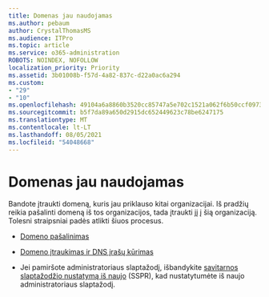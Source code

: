 ```yaml
---
title: Domenas jau naudojamas
ms.author: pebaum
author: CrystalThomasMS
ms.audience: ITPro
ms.topic: article
ms.service: o365-administration
ROBOTS: NOINDEX, NOFOLLOW
localization_priority: Priority
ms.assetid: 3b01008b-f57d-4a82-837c-d22a0ac6a294
ms.custom:
- "29"
- "10"
ms.openlocfilehash: 49104a6a8860b3520cc85747a5e702c1521a062f6b50ccf09738c4f0343d528e
ms.sourcegitcommit: b5f7da89a650d2915dc652449623c78be6247175
ms.translationtype: MT
ms.contentlocale: lt-LT
ms.lasthandoff: 08/05/2021
ms.locfileid: "54048668"
---
```

# <a name="the-domain-is-already-in-use"></a>Domenas jau naudojamas

Bandote įtraukti domeną, kuris jau priklauso kitai organizacijai. Iš pradžių reikia pašalinti domeną iš tos organizacijos, tada įtraukti jį į šią organizaciją. Tolesni straipsniai padės atlikti šiuos procesus.
  
- [Domeno pašalinimas](https://docs.microsoft.com/microsoft-365/admin/get-help-with-domains/remove-a-domain)

- [Domeno įtraukimas ir DNS įrašų kūrimas](https://docs.microsoft.com/microsoft-365/admin/get-help-with-domains/create-dns-records-at-any-dns-hosting-provider)

- Jei pamiršote administratoriaus slaptažodį, išbandykite [savitarnos slaptažodžio nustatymą iš naujo](https://passwordreset.microsoftonline.com/) (SSPR), kad nustatytumėte iš naujo administratoriaus slaptažodį.
